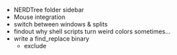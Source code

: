 * NERDTree folder sidebar
* Mouse integration
* switch between windows & splits
* findout why shell scripts turn weird colors sometimes...
* write a find_replace binary
	* exclude

